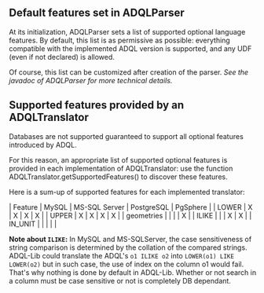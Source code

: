 
## Default features set in ADQLParser

At its initialization, ADQLParser sets a list of supported optional language
features. By default, this list is as permissive as possible: everything
compatible with the implemented ADQL version is supported, and any UDF (even if
not declared) is allowed.

Of course, this list can be customized after creation of the parser.
_See the javadoc of ADQLParser for more technical details._ 

## Supported features provided by an ADQLTranslator

Databases are not supported guaranteed to support all optional features
introduced by ADQL.

For this reason, an appropriate list of supported optional features is provided 
in each implementation of ADQLTranslator: use the function
ADQLTranslator.getSupportedFeatures() to discover these features.

Here is a sum-up of supported features for each implemented translator:

|       Feature        | MySQL | MS-SQL Server | PostgreSQL | PgSphere |
| LOWER                |   X   |       X       |      X     |     X    |
| UPPER                |   X   |       X       |      X     |     X    |
| geometries           |       |               |            |     X    |
| ILIKE                |       |               |      X     |     X    |
| IN_UNIT              |       |               |            |          |


**Note about `ILIKE`:** In MySQL and MS-SQLServer, the case sensitiveness of
string comparison is determined by the collation of the compared strings.
ADQL-Lib could translate the ADQL's `o1 ILIKE o2` into
`LOWER(o1) LIKE LOWER(o2)` but in such case, the use of index on the column o1
would fail. That's why nothing is done by default in ADQL-Lib. Whether or not
search in a column must be case sensitive or not is completely DB dependant.
